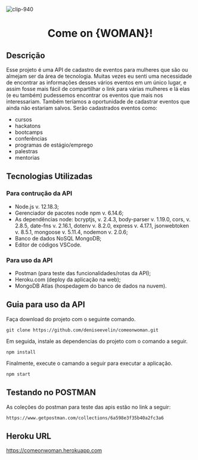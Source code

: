 ![clip-940](https://user-images.githubusercontent.com/59587662/101992656-c6512d80-3c93-11eb-9cd1-850882846b1e.png)
# <center> Come on {WOMAN}! </center>


## Descrição

Esse projeto é uma API de cadastro de eventos para mulheres que são ou almejam ser da área de tecnologia. Muitas vezes eu senti uma necessidade de encontrar as informações desses vários eventos em um único lugar, e assim fosse mais fácil de compartilhar o link para várias mulheres e lá elas (e eu também) pudessemos encontrar os eventos que mais nos interessariam. Também teríamos a oportunidade de cadastrar eventos que ainda não estariam salvos. Serão cadastrados eventos como:

* cursos
* hackatons
* bootcamps
* conferências
* programas de estágio/emprego
* palestras
* mentorias

## Tecnologias Utilizadas

### Para contrução da API

* Node.js v. 12.18.3;
* Gerenciador de pacotes node npm v. 6.14.6;
* As dependências node:
bcryptjs, v. 2.4.3,
body-parser v. 1.19.0,
cors, v. 2.8.5,
date-fns v. 2.16.1,
dotenv v. 8.2.0,
express v. 4.17.1,
jsonwebtoken v. 8.5.1,
mongoose v. 5.11.4,
nodemon v. 2.0.6;
* Banco de dados NoSQL MongoDB;
* Editor de códigos VSCode.

### Para uso da API

* Postman (para teste das funcionalidades/rotas da API);
* Heroku.com (deploy da aplicação na web);
* MongoDB Atlas (hospedagem do banco de dados na nuvem).

## Guia para uso da API

Faça download do projeto com o seguinte comando.

```
git clone https://github.com/deniseevelin/comeonwoman.git
```

Em seguida, instale as dependencias do projeto com o comando a seguir.

```
npm install
```

Finalmente, execute o camando a seguir para executar a aplicação.

```
npm start
```

## Testando no POSTMAN

As coleções do postman para teste das apis estão no link a seguir:

```
https://www.getpostman.com/collections/6a598e3f35b40a2fc3a6
```

## Heroku URL

https://comeonwoman.herokuapp.com
